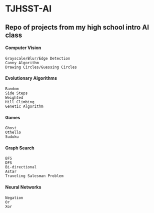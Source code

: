 # TJHSST-AI

## Repo of projects from my high school intro AI class

#### Computer Vision
	Grayscale/Blur/Edge Detection
	Canny Algorithm
	Drawing Circles/Guessing Circles

#### Evolutionary Algorithms
	Random
	Side Steps
	Weighted
	Hill Climbing
	Genetic Algorithm

#### Games
	Ghost
	Othello
	Sudoku

#### Graph Search 
	BFS
	DFS
	Bi-directional
	Astar
	Traveling Salesman Problem

#### Neural Networks
	Negation
	Or
	Xor
	




